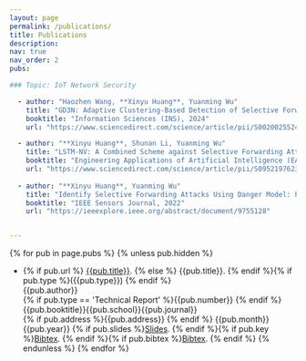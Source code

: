 ```yaml
---
layout: page
permalink: /publications/
title: Publications
description:
nav: true
nav_order: 2
pubs:

### Topic: IoT Network Security

  - author: "Haozhen Wang, **Xinyu Huang**, Yuanming Wu"
    title: "GD3N: Adaptive Clustering-Based Detection of Selective Forwarding Attacks in WSNs under Variable Harsh Environments"
    booktitle: "Information Sciences (INS), 2024"
    url: "https://www.sciencedirect.com/science/article/pii/S0020025524002883"

  - author: "**Xinyu Huang**, Shunan Li, Yuanming Wu"
    title: "LSTM-NV: A Combined Scheme against Selective Forwarding Attack in Event-Driven Wireless Sensor Networks under Harsh Environments"
    booktitle: "Engineering Applications of Artificial Intelligence (EAAI), 2023"
    url: "https://www.sciencedirect.com/science/article/pii/S0952197623006255"
    
  - author: "**Xinyu Huang**, Yuanming Wu"
    title: "Identify Selective Forwarding Attacks Using Danger Model: Promote the Detection Accuracy in Wireless Sensor Networks"
    booktitle: "IEEE Sensors Journal, 2022"
    url: "https://ieeexplore.ieee.org/abstract/document/9755128"


---
```


{% for pub in page.pubs %}
{% unless pub.hidden %}
  - {% if pub.url %} [{{pub.title}}]({{pub.url}}).
    {% else %} {{pub.title}}.
    {% endif %}{% if pub.type %}({{pub.type}})
    {% endif %}<br>
    {{pub.author}}<br>
    {% if pub.type == 'Technical Report' %}{{pub.number}}
    {% endif %}{{pub.booktitle}}{{pub.school}}{{pub.journal}}<br>
    {% if pub.address %}{{pub.address}}
    {% endif %} {{pub.month}} {{pub.year}} {% if pub.slides %}[Slides]({{pub.slides}}).
    {% endif %}{% if pub.key %}[Bibtex](http://groups.csail.mit.edu/commit/bibtex.cgi?key={{pub.key}}).
    {% endif %}{% if pub.bibtex %}[Bibtex]({{pub.bibtex}}).
    {% endif %}
{% endunless %}
{% endfor %}

